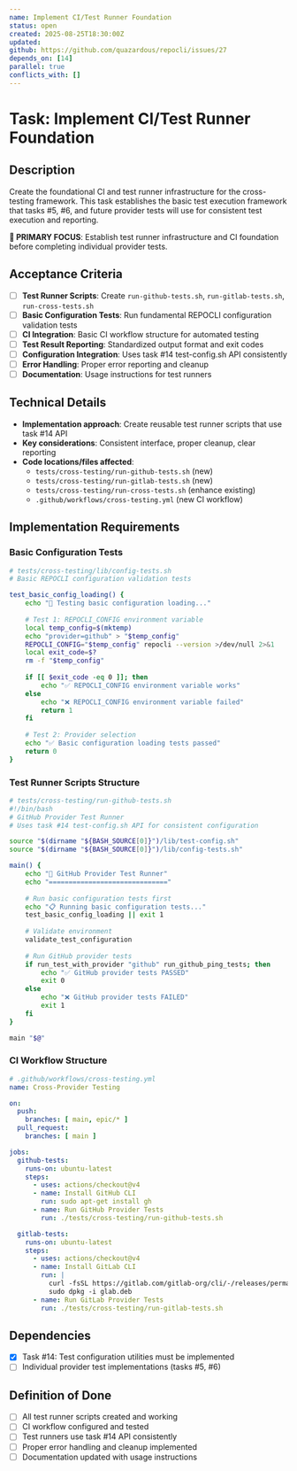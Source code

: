 ```yaml
---
name: Implement CI/Test Runner Foundation
status: open
created: 2025-08-25T18:30:00Z
updated: 
github: https://github.com/quazardous/repocli/issues/27
depends_on: [14]
parallel: true
conflicts_with: []
---
```


# Task: Implement CI/Test Runner Foundation

## Description
Create the foundational CI and test runner infrastructure for the cross-testing framework. This task establishes the basic test execution framework that tasks #5, #6, and future provider tests will use for consistent test execution and reporting.

**🎯 PRIMARY FOCUS**: Establish test runner infrastructure and CI foundation before completing individual provider tests.

## Acceptance Criteria
- [ ] **Test Runner Scripts**: Create `run-github-tests.sh`, `run-gitlab-tests.sh`, `run-cross-tests.sh`
- [ ] **Basic Configuration Tests**: Run fundamental REPOCLI configuration validation tests
- [ ] **CI Integration**: Basic CI workflow structure for automated testing
- [ ] **Test Result Reporting**: Standardized output format and exit codes
- [ ] **Configuration Integration**: Uses task #14 test-config.sh API consistently
- [ ] **Error Handling**: Proper error reporting and cleanup
- [ ] **Documentation**: Usage instructions for test runners

## Technical Details
- **Implementation approach**: Create reusable test runner scripts that use task #14 API
- **Key considerations**: Consistent interface, proper cleanup, clear reporting
- **Code locations/files affected**:
  - `tests/cross-testing/run-github-tests.sh` (new)
  - `tests/cross-testing/run-gitlab-tests.sh` (new) 
  - `tests/cross-testing/run-cross-tests.sh` (enhance existing)
  - `.github/workflows/cross-testing.yml` (new CI workflow)

## Implementation Requirements

### Basic Configuration Tests
```bash
# tests/cross-testing/lib/config-tests.sh
# Basic REPOCLI configuration validation tests

test_basic_config_loading() {
    echo "🔧 Testing basic configuration loading..."
    
    # Test 1: REPOCLI_CONFIG environment variable
    local temp_config=$(mktemp)
    echo "provider=github" > "$temp_config"
    REPOCLI_CONFIG="$temp_config" repocli --version >/dev/null 2>&1
    local exit_code=$?
    rm -f "$temp_config"
    
    if [[ $exit_code -eq 0 ]]; then
        echo "✅ REPOCLI_CONFIG environment variable works"
    else
        echo "❌ REPOCLI_CONFIG environment variable failed"
        return 1
    fi
    
    # Test 2: Provider selection
    echo "✅ Basic configuration loading tests passed"
    return 0
}
```

### Test Runner Scripts Structure
```bash
# tests/cross-testing/run-github-tests.sh
#!/bin/bash
# GitHub Provider Test Runner
# Uses task #14 test-config.sh API for consistent configuration

source "$(dirname "${BASH_SOURCE[0]}")/lib/test-config.sh"
source "$(dirname "${BASH_SOURCE[0]}")/lib/config-tests.sh"

main() {
    echo "🧪 GitHub Provider Test Runner"
    echo "=============================="
    
    # Run basic configuration tests first
    echo "📋 Running basic configuration tests..."
    test_basic_config_loading || exit 1
    
    # Validate environment
    validate_test_configuration
    
    # Run GitHub provider tests
    if run_test_with_provider "github" run_github_ping_tests; then
        echo "✅ GitHub provider tests PASSED"
        exit 0
    else
        echo "❌ GitHub provider tests FAILED"
        exit 1
    fi
}

main "$@"
```

### CI Workflow Structure
```yaml
# .github/workflows/cross-testing.yml
name: Cross-Provider Testing

on:
  push:
    branches: [ main, epic/* ]
  pull_request:
    branches: [ main ]

jobs:
  github-tests:
    runs-on: ubuntu-latest
    steps:
      - uses: actions/checkout@v4
      - name: Install GitHub CLI
        run: sudo apt-get install gh
      - name: Run GitHub Provider Tests
        run: ./tests/cross-testing/run-github-tests.sh

  gitlab-tests:
    runs-on: ubuntu-latest
    steps:
      - uses: actions/checkout@v4
      - name: Install GitLab CLI
        run: |
          curl -fsSL https://gitlab.com/gitlab-org/cli/-/releases/permalink/latest/downloads/glab_linux_amd64.deb -o glab.deb
          sudo dpkg -i glab.deb
      - name: Run GitLab Provider Tests
        run: ./tests/cross-testing/run-gitlab-tests.sh
```

## Dependencies
- [x] Task #14: Test configuration utilities must be implemented
- [ ] Individual provider test implementations (tasks #5, #6)

## Definition of Done
- [ ] All test runner scripts created and working
- [ ] CI workflow configured and tested
- [ ] Test runners use task #14 API consistently
- [ ] Proper error handling and cleanup implemented
- [ ] Documentation updated with usage instructions